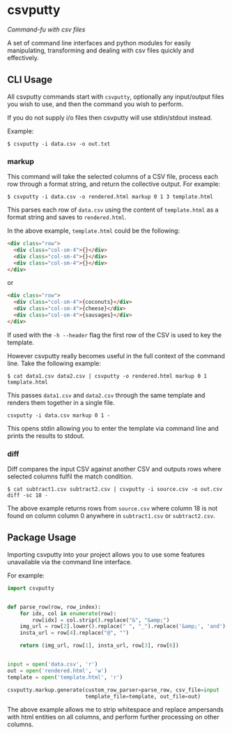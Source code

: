 # csvputty

_Command-fu with csv files_

A set of command line interfaces and python modules for easily manipulating, transforming and dealing with csv files quickly and effectively.

## CLI Usage

All csvputty commands start with `csvputty`, optionally any input/output files you wish to use, and then the command you wish to perform.

If you do not supply i/o files then csvputty will use stdin/stdout instead.

Example:

`$ csvputty -i data.csv -o out.txt`

### markup

This command will take the selected columns of a CSV file, process each row through a format string, and return the collective output. For example:

`$ csvputty -i data.csv -o rendered.html markup 0 1 3 template.html`

This parses each row of `data.csv` using the content of `template.html` as a format string and saves to `rendered.html`.

In the above example, `template.html` could be the following:

```html
<div class="row">
  <div class="col-sm-4">{}</div>
  <div class="col-sm-4">{}</div>
  <div class="col-sm-4">{}</div>
</div>
```

or

```html
<div class="row">
  <div class="col-sm-4">{coconuts}</div>
  <div class="col-sm-4">{cheese}</div>
  <div class="col-sm-4">{sausages}</div>
</div>
```

If used with the `-h --header` flag the first row of the CSV is used to key the template.

However csvputty really becomes useful in the full context of the command line. Take the following example:

`$ cat data1.csv data2.csv | csvputty -o rendered.html markup 0 1 template.html`

This passes `data1.csv` and `data2.csv` through the same template and renders them together in a single file.

`csvputty -i data.csv markup 0 1 -`

This opens stdin allowing you to enter the template via command line and prints the results to stdout.

### diff

Diff compares the input CSV against another CSV and outputs rows where selected columns fulfil the match condition.

`$ cat subtract1.csv subtract2.csv | csvputty -i source.csv -o out.csv diff -sc 18 -`

The above example returns rows from `source.csv` where column 18 is not found on column column 0 anywhere in `subtract1.csv` or `subtract2.csv`.

## Package Usage

Importing csvputty into your project allows you to use some features unavailable via the command line interface.

For example:

```python
import csvputty


def parse_row(row, row_index):
    for idx, col in enumerate(row):
        row[idx] = col.strip().replace("&", "&amp;")
    img_url = row[2].lower().replace(" ", "_").replace('&amp;', 'and')
    insta_url = row[4].replace("@", "")

    return (img_url, row[1], insta_url, row[3], row[6])


input = open('data.csv', 'r')
out = open('rendered.html', 'w')
template = open('template.html', 'r')

csvputty.markup.generate(custom_row_parser=parse_row, csv_file=input
                         template_file=template, out_file=out)
```

The above example allows me to strip whitespace and replace ampersands with html entities on all columns, and perform further processing on other columns.
